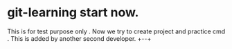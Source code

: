 # git-learning start now.
This is for test purpose only .
Now we try to create project and practice cmd .
This is added by another second developer.
+--+








